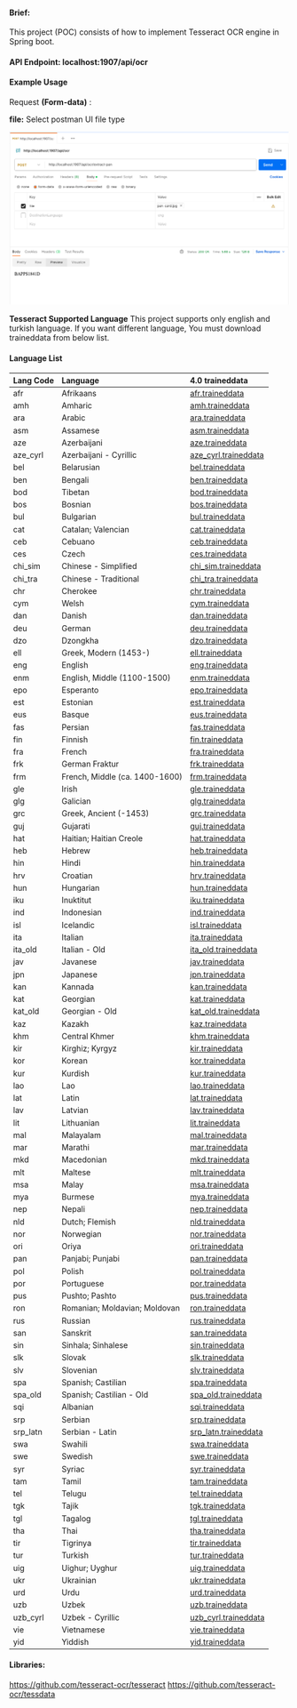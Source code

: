 

#### Brief:
This project (POC) consists of how to implement Tesseract OCR engine in Spring boot.

#### API Endpoint: localhost:1907/api/ocr

#### Example Usage 
Request **(Form-data)** :
 
 **file:** Select postman UI file type

![Alt](/src/main/resources/SampleResponse.png "Sample")

**Tesseract Supported Language**
This project supports only english and turkish language. If you want different language, You must download traineddata from below list. 

#### Language List  
| Lang Code | Language | 4.0 traineddata |
|:----------| :------- | :--------------- |
 afr       | Afrikaans | [afr.traineddata](https://github.com/tesseract-ocr/tessdata/raw/4.00/afr.traineddata)
 amh       | Amharic | [amh.traineddata](https://github.com/tesseract-ocr/tessdata/raw/4.00/amh.traineddata)
 ara       | Arabic | [ara.traineddata](https://github.com/tesseract-ocr/tessdata/raw/4.00/ara.traineddata)
 asm       | Assamese | [asm.traineddata](https://github.com/tesseract-ocr/tessdata/raw/4.00/asm.traineddata)
 aze       | Azerbaijani | [aze.traineddata](https://github.com/tesseract-ocr/tessdata/raw/4.00/aze.traineddata)
 aze_cyrl  | Azerbaijani - Cyrillic | [aze_cyrl.traineddata](https://github.com/tesseract-ocr/tessdata/raw/4.00/aze_cyrl.traineddata)
 bel       | Belarusian | [bel.traineddata](https://github.com/tesseract-ocr/tessdata/raw/4.00/bel.traineddata)
 ben       | Bengali | [ben.traineddata](https://github.com/tesseract-ocr/tessdata/raw/4.00/ben.traineddata)
 bod       | Tibetan | [bod.traineddata](https://github.com/tesseract-ocr/tessdata/raw/4.00/bod.traineddata)
 bos       | Bosnian | [bos.traineddata](https://github.com/tesseract-ocr/tessdata/raw/4.00/bos.traineddata)
 bul       | Bulgarian | [bul.traineddata](https://github.com/tesseract-ocr/tessdata/raw/4.00/bul.traineddata)
 cat       | Catalan; Valencian | [cat.traineddata](https://github.com/tesseract-ocr/tessdata/raw/4.00/cat.traineddata)
 ceb       | Cebuano | [ceb.traineddata](https://github.com/tesseract-ocr/tessdata/raw/4.00/ceb.traineddata)
 ces       | Czech | [ces.traineddata](https://github.com/tesseract-ocr/tessdata/raw/4.00/ces.traineddata)
 chi_sim   | Chinese - Simplified | [chi_sim.traineddata](https://github.com/tesseract-ocr/tessdata/raw/4.00/chi_sim.traineddata)
 chi_tra   | Chinese - Traditional | [chi_tra.traineddata](https://github.com/tesseract-ocr/tessdata/raw/4.00/chi_tra.traineddata)
 chr       | Cherokee | [chr.traineddata](https://github.com/tesseract-ocr/tessdata/raw/4.00/chr.traineddata)
 cym       | Welsh | [cym.traineddata](https://github.com/tesseract-ocr/tessdata/raw/4.00/cym.traineddata)
 dan       | Danish | [dan.traineddata](https://github.com/tesseract-ocr/tessdata/raw/4.00/dan.traineddata)
 deu       | German | [deu.traineddata](https://github.com/tesseract-ocr/tessdata/raw/4.00/deu.traineddata)
 dzo       | Dzongkha | [dzo.traineddata](https://github.com/tesseract-ocr/tessdata/raw/4.00/dzo.traineddata)
 ell       | Greek, Modern (1453-) | [ell.traineddata](https://github.com/tesseract-ocr/tessdata/raw/4.00/ell.traineddata)
 eng       | English | [eng.traineddata](https://github.com/tesseract-ocr/tessdata/raw/4.00/eng.traineddata)
 enm       | English, Middle (1100-1500) | [enm.traineddata](https://github.com/tesseract-ocr/tessdata/raw/4.00/enm.traineddata)
 epo       | Esperanto | [epo.traineddata](https://github.com/tesseract-ocr/tessdata/raw/4.00/epo.traineddata)
 est       | Estonian | [est.traineddata](https://github.com/tesseract-ocr/tessdata/raw/4.00/est.traineddata)
 eus       | Basque | [eus.traineddata](https://github.com/tesseract-ocr/tessdata/raw/4.00/eus.traineddata)
 fas       | Persian | [fas.traineddata](https://github.com/tesseract-ocr/tessdata/raw/4.00/fas.traineddata)
 fin       | Finnish | [fin.traineddata](https://github.com/tesseract-ocr/tessdata/raw/4.00/fin.traineddata)
 fra       | French | [fra.traineddata](https://github.com/tesseract-ocr/tessdata/raw/4.00/fra.traineddata)
 frk       | German Fraktur | [frk.traineddata](https://github.com/tesseract-ocr/tessdata/raw/4.00/frk.traineddata)
 frm       | French, Middle (ca. 1400-1600) | [frm.traineddata](https://github.com/tesseract-ocr/tessdata/raw/4.00/frm.traineddata)
 gle       | Irish | [gle.traineddata](https://github.com/tesseract-ocr/tessdata/raw/4.00/gle.traineddata)
 glg       | Galician | [glg.traineddata](https://github.com/tesseract-ocr/tessdata/raw/4.00/glg.traineddata)
 grc       | Greek, Ancient (-1453) | [grc.traineddata](https://github.com/tesseract-ocr/tessdata/raw/4.00/grc.traineddata)
 guj       | Gujarati | [guj.traineddata](https://github.com/tesseract-ocr/tessdata/raw/4.00/guj.traineddata)
 hat       | Haitian; Haitian Creole | [hat.traineddata](https://github.com/tesseract-ocr/tessdata/raw/4.00/hat.traineddata)
 heb       | Hebrew | [heb.traineddata](https://github.com/tesseract-ocr/tessdata/raw/4.00/heb.traineddata)
 hin       | Hindi | [hin.traineddata](https://github.com/tesseract-ocr/tessdata/raw/4.00/hin.traineddata)
 hrv       | Croatian | [hrv.traineddata](https://github.com/tesseract-ocr/tessdata/raw/4.00/hrv.traineddata)
 hun       | Hungarian | [hun.traineddata](https://github.com/tesseract-ocr/tessdata/raw/4.00/hun.traineddata)
 iku       | Inuktitut | [iku.traineddata](https://github.com/tesseract-ocr/tessdata/raw/4.00/iku.traineddata)
 ind       | Indonesian | [ind.traineddata](https://github.com/tesseract-ocr/tessdata/raw/4.00/ind.traineddata)
 isl       | Icelandic | [isl.traineddata](https://github.com/tesseract-ocr/tessdata/raw/4.00/isl.traineddata)
 ita       | Italian | [ita.traineddata](https://github.com/tesseract-ocr/tessdata/raw/4.00/ita.traineddata)
 ita_old   | Italian - Old | [ita_old.traineddata](https://github.com/tesseract-ocr/tessdata/raw/4.00/ita_old.traineddata)
 jav       | Javanese | [jav.traineddata](https://github.com/tesseract-ocr/tessdata/raw/4.00/jav.traineddata)
 jpn       | Japanese | [jpn.traineddata](https://github.com/tesseract-ocr/tessdata/raw/4.00/jpn.traineddata)
 kan       | Kannada | [kan.traineddata](https://github.com/tesseract-ocr/tessdata/raw/4.00/kan.traineddata)
 kat       | Georgian | [kat.traineddata](https://github.com/tesseract-ocr/tessdata/raw/4.00/kat.traineddata)
 kat_old   | Georgian - Old | [kat_old.traineddata](https://github.com/tesseract-ocr/tessdata/raw/4.00/kat_old.traineddata)
 kaz       | Kazakh | [kaz.traineddata](https://github.com/tesseract-ocr/tessdata/raw/4.00/kaz.traineddata)
 khm       | Central Khmer | [khm.traineddata](https://github.com/tesseract-ocr/tessdata/raw/4.00/khm.traineddata)
 kir       | Kirghiz; Kyrgyz | [kir.traineddata](https://github.com/tesseract-ocr/tessdata/raw/4.00/kir.traineddata)
 kor       | Korean | [kor.traineddata](https://github.com/tesseract-ocr/tessdata/raw/4.00/kor.traineddata)
 kur       | Kurdish | [kur.traineddata](https://github.com/tesseract-ocr/tessdata/raw/4.00/kur.traineddata)
 lao       | Lao | [lao.traineddata](https://github.com/tesseract-ocr/tessdata/raw/4.00/lao.traineddata)
 lat       | Latin | [lat.traineddata](https://github.com/tesseract-ocr/tessdata/raw/4.00/lat.traineddata)
 lav       | Latvian | [lav.traineddata](https://github.com/tesseract-ocr/tessdata/raw/4.00/lav.traineddata)
 lit       | Lithuanian | [lit.traineddata](https://github.com/tesseract-ocr/tessdata/raw/4.00/lit.traineddata)
 mal       | Malayalam | [mal.traineddata](https://github.com/tesseract-ocr/tessdata/raw/4.00/mal.traineddata)
 mar       | Marathi | [mar.traineddata](https://github.com/tesseract-ocr/tessdata/raw/4.00/mar.traineddata)
 mkd       | Macedonian | [mkd.traineddata](https://github.com/tesseract-ocr/tessdata/raw/4.00/mkd.traineddata)
 mlt       | Maltese | [mlt.traineddata](https://github.com/tesseract-ocr/tessdata/raw/4.00/mlt.traineddata)
 msa       | Malay | [msa.traineddata](https://github.com/tesseract-ocr/tessdata/raw/4.00/msa.traineddata)
 mya       | Burmese | [mya.traineddata](https://github.com/tesseract-ocr/tessdata/raw/4.00/mya.traineddata)
 nep       | Nepali | [nep.traineddata](https://github.com/tesseract-ocr/tessdata/raw/4.00/nep.traineddata)
 nld       | Dutch; Flemish | [nld.traineddata](https://github.com/tesseract-ocr/tessdata/raw/4.00/nld.traineddata)
 nor       | Norwegian | [nor.traineddata](https://github.com/tesseract-ocr/tessdata/raw/4.00/nor.traineddata)
 ori       | Oriya | [ori.traineddata](https://github.com/tesseract-ocr/tessdata/raw/4.00/ori.traineddata)
 pan       | Panjabi; Punjabi | [pan.traineddata](https://github.com/tesseract-ocr/tessdata/raw/4.00/pan.traineddata)
 pol       | Polish | [pol.traineddata](https://github.com/tesseract-ocr/tessdata/raw/4.00/pol.traineddata)
 por       | Portuguese | [por.traineddata](https://github.com/tesseract-ocr/tessdata/raw/4.00/por.traineddata)
 pus       | Pushto; Pashto | [pus.traineddata](https://github.com/tesseract-ocr/tessdata/raw/4.00/pus.traineddata)
 ron       | Romanian; Moldavian; Moldovan | [ron.traineddata](https://github.com/tesseract-ocr/tessdata/raw/4.00/ron.traineddata)
 rus       | Russian | [rus.traineddata](https://github.com/tesseract-ocr/tessdata/raw/4.00/rus.traineddata)
 san       | Sanskrit | [san.traineddata](https://github.com/tesseract-ocr/tessdata/raw/4.00/san.traineddata)
 sin       | Sinhala; Sinhalese | [sin.traineddata](https://github.com/tesseract-ocr/tessdata/raw/4.00/sin.traineddata)
 slk       | Slovak | [slk.traineddata](https://github.com/tesseract-ocr/tessdata/raw/4.00/slk.traineddata)
 slv       | Slovenian | [slv.traineddata](https://github.com/tesseract-ocr/tessdata/raw/4.00/slv.traineddata)
 spa       | Spanish; Castilian | [spa.traineddata](https://github.com/tesseract-ocr/tessdata/raw/4.00/spa.traineddata)
 spa_old   | Spanish; Castilian - Old | [spa_old.traineddata](https://github.com/tesseract-ocr/tessdata/raw/4.00/spa_old.traineddata)
 sqi       | Albanian | [sqi.traineddata](https://github.com/tesseract-ocr/tessdata/raw/4.00/sqi.traineddata)
 srp       | Serbian | [srp.traineddata](https://github.com/tesseract-ocr/tessdata/raw/4.00/srp.traineddata)
 srp_latn  | Serbian - Latin | [srp_latn.traineddata](https://github.com/tesseract-ocr/tessdata/raw/4.00/srp_latn.traineddata)
 swa       | Swahili | [swa.traineddata](https://github.com/tesseract-ocr/tessdata/raw/4.00/swa.traineddata)
 swe       | Swedish | [swe.traineddata](https://github.com/tesseract-ocr/tessdata/raw/4.00/swe.traineddata)
 syr       | Syriac | [syr.traineddata](https://github.com/tesseract-ocr/tessdata/raw/4.00/syr.traineddata)
 tam       | Tamil | [tam.traineddata](https://github.com/tesseract-ocr/tessdata/raw/4.00/tam.traineddata)
 tel       | Telugu | [tel.traineddata](https://github.com/tesseract-ocr/tessdata/raw/4.00/tel.traineddata)
 tgk       | Tajik | [tgk.traineddata](https://github.com/tesseract-ocr/tessdata/raw/4.00/tgk.traineddata)
 tgl       | Tagalog | [tgl.traineddata](https://github.com/tesseract-ocr/tessdata/raw/4.00/tgl.traineddata)
 tha       | Thai | [tha.traineddata](https://github.com/tesseract-ocr/tessdata/raw/4.00/tha.traineddata)
 tir       | Tigrinya | [tir.traineddata](https://github.com/tesseract-ocr/tessdata/raw/4.00/tir.traineddata)
 tur       | Turkish | [tur.traineddata](https://github.com/tesseract-ocr/tessdata/raw/4.00/tur.traineddata)
 uig       | Uighur; Uyghur | [uig.traineddata](https://github.com/tesseract-ocr/tessdata/raw/4.00/uig.traineddata)
 ukr       | Ukrainian | [ukr.traineddata](https://github.com/tesseract-ocr/tessdata/raw/4.00/ukr.traineddata)
 urd       | Urdu | [urd.traineddata](https://github.com/tesseract-ocr/tessdata/raw/4.00/urd.traineddata)
 uzb       | Uzbek | [uzb.traineddata](https://github.com/tesseract-ocr/tessdata/raw/4.00/uzb.traineddata)
 uzb_cyrl  | Uzbek - Cyrillic | [uzb_cyrl.traineddata](https://github.com/tesseract-ocr/tessdata/raw/4.00/uzb_cyrl.traineddata)
 vie       | Vietnamese | [vie.traineddata](https://github.com/tesseract-ocr/tessdata/raw/4.00/vie.traineddata)
 yid       | Yiddish | [yid.traineddata](https://github.com/tesseract-ocr/tessdata/raw/4.00/yid.traineddata)

#### Libraries: 
https://github.com/tesseract-ocr/tesseract 
https://github.com/tesseract-ocr/tessdata 

